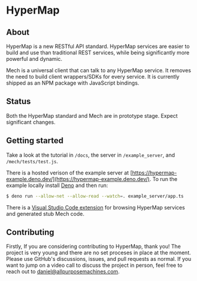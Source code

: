 # HyperMap

## About

HyperMap is a new RESTful API standard.
HyperMap services are easier to build and use than traditional REST services, while being significantly more powerful and dynamic.

Mech is a universal client that can talk to any HyperMap service. It removes the need to build client wrappers/SDKs for every service.
It is currently shipped as an NPM package with JavaScript bindings.

## Status

Both the HyperMap standard and Mech are in prototype stage. Expect significant changes.

## Getting started

Take a look at the tutorial in `/docs`, the server in `/example_server`, and `/mech/tests/test.js`.

There is a hosted verison of the example server at [https://hypermap-example.deno.dev/](https://hypermap-example.deno.dev/). To run the example locally install [Deno](https://deno.com/runtime) and then run:

```sh
$ deno run --allow-net --allow-read --watch=. example_server/app.ts
```

There is a [Visual Studio Code extension](https://marketplace.visualstudio.com/items?itemName=all-purpose-machines.apm-explorer) for browsing HyperMap services and generated stub Mech code.

## Contributing

Firstly, If you are considering contributing to HyperMap, thank you!
The project is very young and there are no set proceses in place at the moment.
Please use GitHub's discussions, issues, and pull requests as normal.
If you want to jump on a video call to discuss the project in person, feel free to reach out to daniel@allpurposemachines.com.
